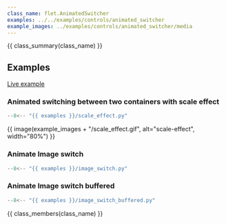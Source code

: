 ```yaml
---
class_name: flet.AnimatedSwitcher
examples: ../../examples/controls/animated_switcher
example_images: ../examples/controls/animated_switcher/media
---
```


{{ class_summary(class_name) }}

## Examples

[Live example](https://flet-controls-gallery.fly.dev/animations/animated_switcher)

### Animated switching between two containers with scale effect

```python
--8<-- "{{ examples }}/scale_effect.py"
```

{{ image(example_images + "/scale_effect.gif", alt="scale-effect", width="80%") }}


### Animate Image switch

```python
--8<-- "{{ examples }}/image_switch.py"
```

### Animate Image switch buffered

```python
--8<-- "{{ examples }}/image_switch_buffered.py"
```

{{ class_members(class_name) }}
